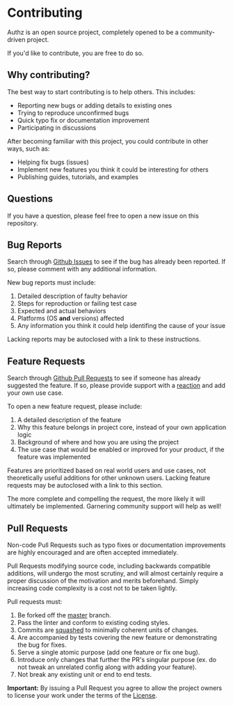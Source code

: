 # Contributing

Authz is an open source project, completely opened to be a community-driven project.

If you'd like to contribute, you are free to do so.

## Why contributing?

The best way to start contributing is to help others. This includes:

- Reporting new bugs or adding details to existing ones
- Trying to reproduce unconfirmed bugs
- Quick typo fix or documentation improvement
- Participating in discussions

After becoming familiar with this project, you could contribute in other ways, such as:

- Helping fix bugs (issues)
- Implement new features you think it could be interesting for others
- Publishing guides, tutorials, and examples

## Questions

If you have a question, please feel free to open a new issue on this repository.

## Bug Reports

Search through [Github Issues](https://github.com/eko/authz/issues) to see if the bug has already been reported. If so, please comment with any additional information.

New bug reports must include:

1. Detailed description of faulty behavior
2. Steps for reproduction or failing test case
3. Expected and actual behaviors
4. Platforms (OS **and** versions) affected
5. Any information you think it could help identifing the cause of your issue

Lacking reports may be autoclosed with a link to these instructions.

## Feature Requests

Search through [Github Pull Requests](https://github.com/eko/authz/pulls) to see if someone has already suggested the feature. If so, please provide support with a [reaction](https://github.com/blog/2119-add-reactions-to-pull-requests-issues-and-comments) and add your own use case.

To open a new feature request, please include:

1. A detailed description of the feature
2. Why this feature belongs in project core, instead of your own application logic
3. Background of where and how you are using the project
4. The use case that would be enabled or improved for your product, if the feature was implemented

Features are prioritized based on real world users and use cases, not theoretically useful additions for other unknown users. Lacking feature requests may be autoclosed with a link to this section.

The more complete and compelling the request, the more likely it will ultimately be implemented. Garnering community support will help as well!

## Pull Requests

Non-code Pull Requests such as typo fixes or documentation improvements are highly encouraged and are often accepted immediately.

Pull Requests modifying source code, including backwards compatible additions, will undergo the most scrutiny, and will almost certainly require a proper discussion of the motivation and merits beforehand. Simply increasing code complexity is a cost not to be taken lightly.

Pull requests must:

1. Be forked off the [master](https://github.com/eko/authz/tree/master) branch.
2. Pass the linter and conform to existing coding styles.
3. Commits are [squashed](https://git-scm.com/book/en/v2/Git-Tools-Rewriting-History#Squashing-Commits) to minimally coherent units of changes.
4. Are accompanied by tests covering the new feature or demonstrating the bug for fixes.
5. Serve a single atomic purpose (add one feature or fix one bug).
6. Introduce only changes that further the PR's singular purpose (ex. do not tweak an unrelated config along with adding your feature).
7. Not break any existing unit or end to end tests.

**Important:** By issuing a Pull Request you agree to allow the project owners to license your work under the terms of the [License](https://github.com/eko/authz/blob/master/LICENSE).